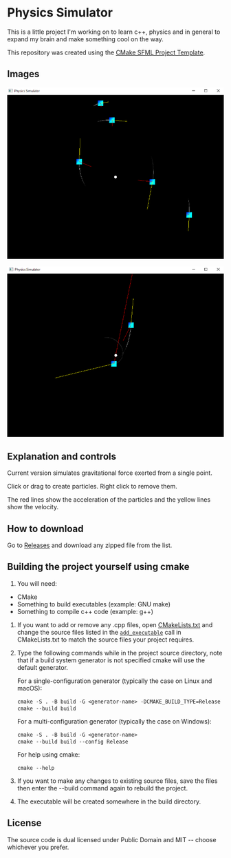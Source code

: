 # Physics Simulator

This is a little project I'm working on to learn c++, physics and in general to expand my brain and make something cool on the way.

This repository was created using the [CMake SFML Project Template](https://github.com/SFML/cmake-sfml-project).

## Images

![Image 1](images/image_1.png)

![Image 2](images/image_2.png)

## Explanation and controls

Current version simulates gravitational force exerted from a single point.

Click or drag to create particles. Right click to remove them.

The red lines show the acceleration of the particles and the yellow lines show the velocity.

## How to download

Go to [Releases](https://github.com/CoderXam/PhysicsSimulator/releases/) and download any zipped file from the list.
 
## Building the project yourself using cmake

1. You will need:
- CMake
- Something to build executables (example: GNU make)
- Something to compile c++ code (example: g++)

1. If you want to add or remove any .cpp files, open [CMakeLists.txt](CMakeLists.txt) and change the source files listed in the [`add_executable`](CMakeLists.txt#L10) call in CMakeLists.txt to match the source files your project requires.
1. Type the following commands while in the project source directory, note that if a build system generator is not specified cmake will use the default generator.

    For a single-configuration generator (typically the case on Linux and macOS):
    ```
    cmake -S . -B build -G <generator-name> -DCMAKE_BUILD_TYPE=Release
    cmake --build build
    ```

    For a multi-configuration generator (typically the case on Windows):
    ```
    cmake -S . -B build -G <generator-name>
    cmake --build build --config Release
    ```

    For help using cmake:
    ```
    cmake --help
    ```
1. If you want to make any changes to existing source files, save the files then enter the --build command again to rebuild the project.
1. The executable will be created somewhere in the build directory.

## License

The source code is dual licensed under Public Domain and MIT -- choose whichever you prefer.
